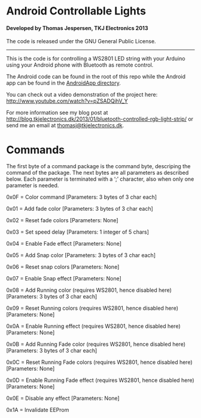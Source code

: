 # Android Controllable Lights
#### Developed by Thomas Jespersen, TKJ Electronics 2013

The code is released under the GNU General Public License.
_________

This is the code is for controlling a WS2801 LED string with your Arduino using your Android phone with Bluetooth as remote control.

The Android code can be found in the root of this repo while the Android app can be found in the [AndroidApp directory](AndroidApp).

You can check out a video demonstration of the project here: <http://www.youtube.com/watch?v=pZSADQihV_Y>

For more information see my blog post at <http://blog.tkjelectronics.dk/2013/01/bluetooth-controlled-rgb-light-strip/> or send me an email at <thomasj@tkjelectronics.dk>.


# Commands


The first byte of a command package is the command byte, descriping the command of the package. The next bytes are all parameters as described below. Each parameter is terminated with a ‘;’ character, also when only one parameter is needed.


0x0F = Color command [Parameters: 3 bytes of 3 char each]

0x01 = Add fade color [Parameters: 3 bytes of 3 char each]

0x02 = Reset fade colors [Parameters: None]

0x03 = Set speed delay [Parameters: 1 integer of 5 chars]

0x04 = Enable Fade effect [Parameters: None]

0x05 = Add Snap color [Parameters: 3 bytes of 3 char each]

0x06 = Reset snap colors [Parameters: None]

0x07 = Enable Snap effect [Parameters: None]

0x08 = Add Running color (requires WS2801, hence disabled here) [Parameters: 3 bytes of 3 char each]

0x09 = Reset Running colors (requires WS2801, hence disabled here) [Parameters: None]

0x0A = Enable Running effect (requires WS2801, hence disabled here) [Parameters: None]

0x0B = Add Running Fade color (requires WS2801, hence disabled here) [Parameters: 3 bytes of 3 char each]

0x0C = Reset Running Fade colors (requires WS2801, hence disabled here) [Parameters: None]

0x0D = Enable Running Fade effect (requires WS2801, hence disabled here) [Parameters: None]

0x0E = Disable any effect [Parameters: None]

0x1A = Invalidate EEProm
